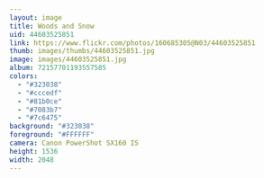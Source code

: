 ```yaml
---
layout: image
title: Woods and Snow
uid: 44603525851
link: https://www.flickr.com/photos/160685305@N03/44603525851
thumb: images/thumbs/44603525851.jpg
image: images/44603525851.jpg
album: 72157701193557585
colors: 
  - "#323038"
  - "#cccedf"
  - "#81b0ce"
  - "#7083b7"
  - "#7c6475"
background: "#323038"
foreground: "#FFFFFF"
camera: Canon PowerShot SX160 IS
height: 1536
width: 2048
---
```


